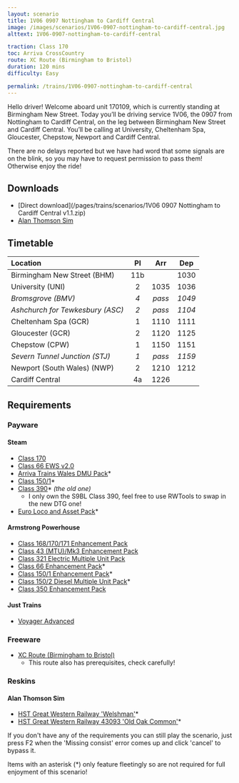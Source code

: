 ```yaml
---
layout: scenario
title: 1V06 0907 Nottingham to Cardiff Central
image: /images/scenarios/1V06-0907-nottingham-to-cardiff-central.jpg
alttext: 1V06-0907-nottingham-to-cardiff-central

traction: Class 170
toc: Arriva CrossCountry
route: XC Route (Birmingham to Bristol)
duration: 120 mins
difficulty: Easy

permalink: /trains/1V06-0907-nottingham-to-cardiff-central
---
```


Hello driver! Welcome aboard unit 170109, which is currently standing at Birmingham New Street. Today you’ll be driving service 1V06, the 0907 from Nottingham to Cardiff Central, on the leg between Birmingham New Street and Cardiff Central. You’ll be calling at University, Cheltenham Spa, Gloucester, Chepstow, Newport and Cardiff Central.

There are no delays reported but we have had word that some signals are on the blink, so you may have to request permission to pass them! Otherwise enjoy the ride!

## Downloads
* [Direct download](/pages/trains/scenarios/1V06 0907 Nottingham to Cardiff Central v1.1.zip)
* [Alan Thomson Sim](https://alanthomsonsim.com/?download=1v06-0907-nottingham-to-cardiff-central)

## Timetable

| Location | Pl | Arr | Dep |
|:-|:-:|:-:|:-:|
| Birmingham New Street (BHM) | 11b | | 1030 |
| University (UNI) | 2 | 1035 | 1036 |
| *Bromsgrove (BMV)* | *4* | *pass* | *1049* |
| *Ashchurch for Tewkesbury (ASC)* | *2* | *pass* | *1104* |
| Cheltenham Spa (GCR) | 1 | 1110 | 1111 |
| Gloucester (GCR) | 2 | 1120 | 1125 |
| Chepstow (CPW) | 1 | 1150 | 1151 |
| *Severn Tunnel Junction (STJ)* | *1* | *pass* | *1159* |
| Newport (South Wales) (NWP) | 2 | 1210 | 1212 |
| Cardiff Central | 4a | 1226 | |

## Requirements

### Payware

#### Steam
* [Class 170](http://store.steampowered.com/app/208364)
* [Class 66 EWS v2.0](http://store.steampowered.com/app/222568)
* [Arriva Trains Wales DMU Pack](https://store.steampowered.com/app/376941)*
* [Class 150/1](https://store.steampowered.com/app/448184)*
* [Class 390](https://store.steampowered.com/app/208343)* *(the old one)*
    * I only own the S9BL Class 390, feel free to use RWTools to swap in the new DTG one!
* [Euro Loco and Asset Pack](http://store.steampowered.com/app/208300)*


#### Armstrong Powerhouse
* [Class 168/170/171 Enhancement Pack](https://www.armstrongpowerhouse.com/index.php?route=product/product&path=36_89&product_id=185)
* [Class 43 (MTU)/Mk3 Enhancement Pack](https://www.armstrongpowerhouse.com/index.php?route=product/product&path=36_89&product_id=168)
* [Class 321 Electric Multiple Unit Pack](https://www.armstrongpowerhouse.com/index.php?route=product/product&path=45_84&product_id=137)
* [Class 66 Enhancement Pack](https://www.armstrongpowerhouse.com/index.php?route=product/product&path=36_89&product_id=173)*
* [Class 150/1 Enhancement Pack](https://www.armstrongpowerhouse.com/index.php?route=product/product&path=36_89&product_id=175)*
* [Class 150/2 Diesel Multiple Unit Pack](https://www.armstrongpowerhouse.com/index.php?route=product/product&path=45_84&product_id=181)*
* [Class 350 Enhancement Pack](*https://www.armstrongpowerhouse.com/index.php?route=product/product&product_id=194)

#### Just Trains
* [Voyager Advanced](https://www.justtrains.net/product/voyager-advanced-download)

### Freeware
* [XC Route (Birmingham to Bristol)](xcroute.ml)
    * This route also has prerequisites, check carefully!

### Reskins

#### Alan Thomson Sim
* [HST Great Western Railway 'Welshman'](https://alanthomsonsim.com/?download=hst-great-western-railway-welshman)*
* [HST Great Western Railway 43093 'Old Oak Common'](https://alanthomsonsim.com/?download=hst-great-western-railway-43093-old-oak-common-2)*

If you don't have any of the requirements you can still play the scenario, just press F2 when the 'Missing consist' error comes up and click 'cancel' to bypass it.

Items with an asterisk (*) only feature fleetingly so are not required for full enjoyment of this scenario!